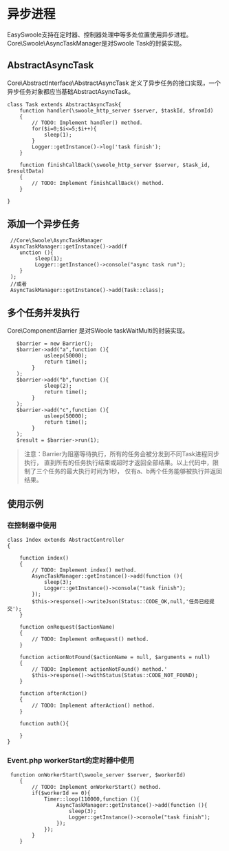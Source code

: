 # 异步进程
EasySwoole支持在定时器、控制器处理中等多处位置使用异步进程。
Core\Swoole\AsyncTaskManager是对Swoole Task的封装实现。
## AbstractAsyncTask
Core\AbstractInterface\AbstractAsyncTask 定义了异步任务的接口实现，一个异步任务对象都应当基础AbstractAsyncTask。
```
class Task extends AbstractAsyncTask{
    function handler(\swoole_http_server $server, $taskId, $fromId)
    {
        // TODO: Implement handler() method.
        for($i=0;$i<=5;$i++){
            sleep(1);
        }
        Logger::getInstance()->log('task finish');   
    }

    function finishCallBack(\swoole_http_server $server, $task_id, $resultData)
    {
        // TODO: Implement finishCallBack() method.
    }

}
```
## 添加一个异步任务
```
 //Core\Swoole\AsyncTaskManager
 AsyncTaskManager::getInstance()->add(f
    unction (){
         sleep(1);
         Logger::getInstance()->console("async task run");
    }
 );
 //或者
 AsyncTaskManager::getInstance()->add(Task::class);
```
## 多个任务并发执行
Core\Component\Barrier 是对SWoole taskWaitMulti的封装实现。
```
   $barrier = new Barrier();
   $barrier->add("a",function (){
            usleep(50000);
            return time();
        }
   );
   $barrier->add("b",function (){
            sleep(2);
            return time();
        }
   );
   $barrier->add("c",function (){
            usleep(50000);
            return time();
        }
   );
   $result = $barrier->run(1);
```
> 注意：Barrier为阻塞等待执行，所有的任务会被分发到不同Task进程同步执行，
直到所有的任务执行结束或超时才返回全部结果。以上代码中，限制了三个任务的最大执行时间为1秒，
仅有a、b两个任务能够被执行并返回结果。

## 使用示例
### 在控制器中使用
```
class Index extends AbstractController
{

    function index()
    {
        // TODO: Implement index() method.
        AsyncTaskManager::getInstance()->add(function (){
            sleep(3);
            Logger::getInstance()->console("task finish");
        });
        $this->response()->writeJson(Status::CODE_OK,null,'任务已经提交');
    }

    function onRequest($actionName)
    {
        // TODO: Implement onRequest() method.
    }

    function actionNotFound($actionName = null, $arguments = null)
    {
        // TODO: Implement actionNotFound() method.'
        $this->response()->withStatus(Status::CODE_NOT_FOUND);
    }

    function afterAction()
    {
        // TODO: Implement afterAction() method.
    }

    function auth(){

    }
}
```

### Event.php workerStart的定时器中使用
```
 function onWorkerStart(\swoole_server $server, $workerId)
    {
        // TODO: Implement onWorkerStart() method.
        if($workerId == 0){
            Timer::loop(110000,function (){
                AsyncTaskManager::getInstance()->add(function (){
                    sleep(3);
                    Logger::getInstance()->console("task finish");
                });
            });
        }
    }
```


